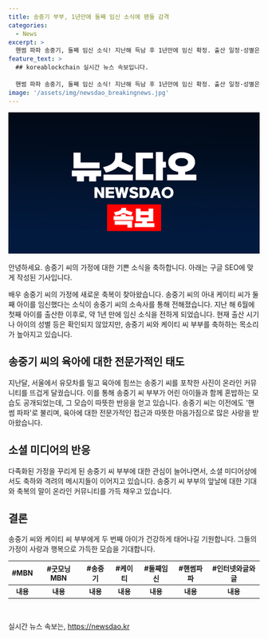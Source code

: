 ```yaml
---
title: 송중기 부부, 1년만에 둘째 임신 소식에 팬들 감격
categories:
  - News
excerpt: >
  핸썸 파파 송중기, 둘째 임신 소식! 지난해 득남 후 1년만에 임신 확정. 출산 일정·성별은 미상. 유모차 끌며 육아에 전념한 송중기, 다둥이 부모 기대 속 축하 속속. #송중기 #케이티 #임신 #다둥이부모
feature_text: >
  ## koreablockchain 실시간 뉴스 속보입니다.

  핸썸 파파 송중기, 둘째 임신 소식! 지난해 득남 후 1년만에 임신 확정. 출산 일정·성별은 미상. 유모차 끌며 육아에 전념한 송중기, 다둥이 부모 기대 속 축하 속속. #송중기 #케이티 #임신 #다둥이부모
image: '/assets/img/newsdao_breakingnews.jpg'
---
```


<p><img src="/assets/img/newsdao_breakingnews.jpg" alt="koreablockchain 속보" /></p>

<p>안녕하세요. 송중기 씨의 가정에 대한 기쁜 소식을 축하합니다. 아래는 구글 SEO에 맞게 작성된 기사입니다.</p>

<p data-ke-size="size16">배우 송중기 씨의 가정에 새로운 축복이 찾아왔습니다. 송중기 씨의 아내 케이티 씨가 둘째 아이를 임신했다는 소식이 송중기 씨의 소속사를 통해 전해졌습니다. 지난 해 6월에 첫째 아이를 출산한 이후로, 약 1년 만에 임신 소식을 전하게 되었습니다. 현재 출산 시기나 아이의 성별 등은 확인되지 않았지만, 송중기 씨와 케이티 씨 부부를 축하하는 목소리가 높아지고 있습니다.</p>

<h2 data-ke-size="size26">송중기 씨의 육아에 대한 전문가적인 태도</h2>

<p data-ke-size="size16">지난달, 서울에서 유모차를 밀고 육아에 힘쓰는 송중기 씨를 포착한 사진이 온라인 커뮤니티를 뜨겁게 달궜습니다. 이를 통해 송중기 씨 부부가 어린 아이들과 함께 혼밥하는 모습도 공개되었는데, 그 모습이 따뜻한 반응을 얻고 있습니다. 송중기 씨는 이전에도 '핸썸 파파'로 불리며, 육아에 대한 전문가적인 접근과 따뜻한 마음가짐으로 많은 사랑을 받아왔습니다. </p>

<h2 data-ke-size="size26">소셜 미디어의 반응</h2>

<p data-ke-size="size16">다족화된 가정을 꾸리게 된 송중기 씨 부부에 대한 관심이 늘어나면서, 소셜 미디어상에서도 축하와 격려의 메시지들이 이어지고 있습니다. 송중기 씨 부부의 앞날에 대한 기대와 축복의 말이 온라인 커뮤니티를 가득 채우고 있습니다.</p>

<h2 data-ke-size="size26">결론</h2>

<p data-ke-size="size16">송중기 씨와 케이티 씨 부부에게 두 번째 아이가 건강하게 태어나길 기원합니다. 그들의 가정이 사랑과 행복으로 가득한 모습을 기대합니다.</p>

<table>
<thead>
<tr>
<th style="text-align: center;">#MBN</th>
<th style="text-align: center;">#굿모닝MBN</th>
<th style="text-align: center;">#송중기</th>
<th style="text-align: center;">#케이티</th>
<th style="text-align: center;">#둘째임신</th>
<th style="text-align: center;">#핸썸파파</th>
<th style="text-align: center;">#인터넷와글와글</th>
</tr>
</thead>
<tbody>
<tr>
<td style="text-align: center; height: 17px;"><b>내용</b></td>
<td style="text-align: center;"><b>내용</b></td>
<td style="text-align: center;"><b>내용</b></td>
<td style="text-align: center;"><b>내용</b></td>
<td style="text-align: center;"><b>내용</b></td>
<td style="text-align: center;"><b>내용</b></td>
<td style="text-align: center;"><b>내용</b></td>
</tr>
</tbody>
</table>

<p data-ke-size="size16">&nbsp;</p>
실시간 뉴스 속보는, <a href="https://newsdao.kr" rel="dofollow">https://newsdao.kr</a>


